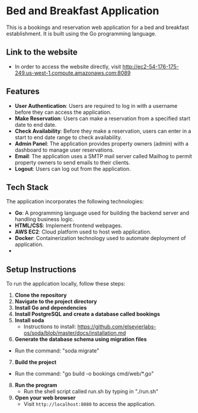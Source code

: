 
# Bed and Breakfast Application
  This is a bookings and reservation web application for a bed and breakfast establishment. It is built using the Go programming language.
  
## Link to the website
- In order to access the website directly, visit http://ec2-54-176-175-249.us-west-1.compute.amazonaws.com:8089

## Features
-  __User Authentication__: Users are required to log in with a username before they can access the application.
- __Make Reservation__: Users can make a reservation from a specified start date to end date.
- __Check Availability__: Before they make a reservation, users can enter in a start to end date range to check availability.
- __Admin Panel__: The application provides property owners (admin) with a dashboard to manage user reservations.
- __Email__: The application uses a SMTP mail server called Mailhog to permit property owners to send emails to their clients.
- __Logout__: Users can log out from the application.

## Tech Stack
The application incorporates the following technologies:

- __Go__: A programming language used for building the backend server and handling business logic.
- __HTML/CSS__: Implement frontend webpages.
- __AWS EC2__: Cloud platform used to host web application.
- __Docker__: Containerization technology used to automate deployment of application.
- 
## Setup Instructions
To run the application locally, follow these steps:

1. __Clone the repository__
2. __Navigate to the project directory__ 
3. __Install Go and dependencies__
4. __Install PostgreSQL and create a database called bookings__
5. __Install soda__
   - Instructions to install: https://github.com/elsevierlabs-os/soda/blob/master/docs/installation.md
6.  __Generate the database schema using migration files__
   - Run the command: "soda migrate"
7.  __Build the project__
   - Run the command: "go build -o bookings cmd/web/*.go"
8. __Run the program__
   - Run the shell script called run.sh by typing in "./run.sh"
9. __Open your web browser__
   - Visit ```http://localhost:8080``` to access the application.












